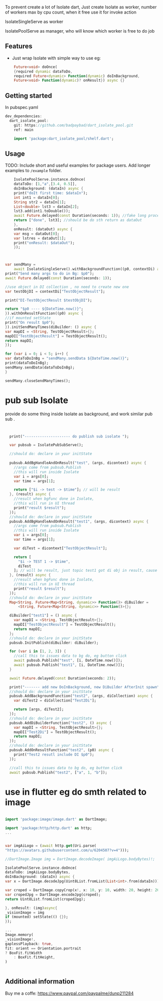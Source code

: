<!--
This README describes the package. If you publish this package to pub.dev,
this README's contents appear on the landing page for your package.

For information about how to write a good package README, see the guide for
[writing package pages](https://dart.dev/guides/libraries/writing-package-pages).

For general information about developing packages, see the Dart guide for
[creating packages](https://dart.dev/guides/libraries/create-library-packages)
and the Flutter guide for
[developing packages and plugins](https://flutter.dev/developing-packages).
-->

To prevent create a lot of Isolate dart, Just create Isolate as worker, number of workers max by cpu count, when it free use it for invoke action

IsolateSingleServe as worker

IsolatePoolServe as manager, who will know which worker is free to do job 

## Features

- Just wrap Isolate with simple way to use eg: 

```dart
    Future<void> doOnce(
    {required dynamic dataToDo,
    required Future<dynamic> Function(dynamic) doInBackground,
    Future<void> Function(dynamic)? onResult}) async {}
```

## Getting started

In pubspec.yaml

```dart
dev_dependencies:
  dart_isolate_pool:
    git: https://github.com/badpaybad/dart_isolate_pool.git
    ref: main

```

```dart
    import 'package:dart_isolate_pool/shelf.dart';
```
## Usage

TODO: Include short and useful examples for package users. Add longer examples
to `/example` folder.

```dart
    IsolatePoolServe.instance.doOnce(
    dataToDo: [1,"a",[3.4, 0.5]],
    doInBackground: (dataIn) async {
    print("doIt first time: $dataIn");
    int int1 = dataIn[0];
    String str2 = dataIn[1];
    List<double> lst3 = dataIn[2];
    lst3.add(int1.toDouble());
    await Future.delayed(const Duration(seconds: 1)); //fake long process
    return ["done", lst3]; //should be do sth return as dataOut
    },
    onResult: (dataOut) async {
    var msg = dataOut[0];
    var lstres = dataOut[1];
    print("onResult: $dataOut");
    });
```
```dart


var sendMany =
    await IsolateSingleServe().withBackgroundFunction((p0, contextDi) async {
print("Send many args to do in Bg: $p0");
await Future.delayed(const Duration(seconds: 1));

//use object in DI collection , no need to create new one
var testObjDI = contextDi["TestObjectResult"];

print("DI-TestObjectResult $testObjDI");

return "$p0 ---- ${DateTime.now()}";
}).withOnResultFunction((p0) async {
//if mounted setState
print("On result $p0");
}).initSendManyTimes(diBuilder: () async {
var mapDI = <String, TestObjectResult>{};
mapDI["TestObjectResult"] = TestObjectResult();
return mapDI;
});

for (var i = 0; i < 5; i++) {
var dataToDoInBg = "sendMany.sendData ${DateTime.now()}";
print(dataToDoInBg);
sendMany.sendData(dataToDoInBg);
}

sendMany.closeSendManyTimes();

```

# pub sub Isolate

provide do some thing inside Isolate as background, and work similar pub sub . 

````dart


  print("--------------------- do publish sub isolate ");

  var pubsub = IsolatePubSubServe();

  //should do: declare in your initState
  
  pubsub.AddBgHandleAndOnResult("test", (args, dicontext) async {
    //args come from pubsub.Publish
    //this will run inside Isolate
    var i = args[0];
    var time = args[1];

    return ["$i -> test -> $time"]; // will be result
  }, (result) async {
    //result when bgFunc done in Isolate,
    //this will run in UI thread
    print("result $result");
  });
  //should do: declare in your initState
  pubsub.AddBgHandleAndOnResult("test1", (args, dicontext) async {
    //args come from pubsub.Publish
    //this will run inside Isolate
    var i = args[0];
    var time = args[1];

    var diTest = dicontext["TestObjectResult"];

    return [
      "$i -> TEST 1 -> $time",
      diTest
    ]; // will be result, just topic test1 got di obj in result, cause we add diBuilder
  }, (result) async {
    //result when bgFunc done in Isolate,
    //this will run in UI thread
    print("result $result");
  });
  //should do: declare in your initState
  Map<String, Future<Map<String, dynamic>> Function()> diBuilder =
      <String, Future<Map<String, dynamic>> Function()>{};

  diBuilder["test1"] = () async {
    var mapDI = <String, TestObjectResult>{};
    mapDI["TestObjectResult"] = TestObjectResult();
    return mapDI;
  };
  //should do: declare in your initState
  pubsub.InitPublish(diBuilder: diBuilder);

  for (var i in [1, 2, 3]) {
    //call this to issues data to bg do, eg button click
    await pubsub.Publish("test", [i, DateTime.now()]);
    await pubsub.Publish("test1", [i, DateTime.now()]);
  }

  await Future.delayed(const Duration(seconds: 2));

  print("------- add new DoInBackground, new DiBuilder AfterInit spawn");
  //should do: declare in your initState
  pubsub.AddBackgroundFunction("test2", (args, diCollection) async {
    var diTest2 = diCollection["Test2Di"];

    return [args, diTest2];
  });
  //should do: declare in your initState
  pubsub.AddDiBuilderFunction("test2", () async {
    var mapDI = <String, TestObjectResult>{};
    mapDI["Test2Di"] = TestObjectResult();
    return mapDI;
  });
  //should do: declare in your initState
  pubsub.AddOnResultFunction("test2", (p0) async {
    print("Test2 resutl include DI $p0");
  });

  //call this to issues data to bg do, eg button click
  await pubsub.Publish("test2", ["a", 1, "b"]);

````

# use in flutter eg do smth related to image

````dart

import 'package:image/image.dart' as DartImage;

import 'package:http/http.dart' as http;
...


var imgAiLogo = (await http.get(Uri.parse(
"https://avatars.githubusercontent.com/u/6204507?v=4")));

//DartImage.Image img = DartImage.decodeImage( imgAiLogo.bodyBytes)!;

IsolatePoolServe.instance.doOnce(
dataToDo: imgAiLogo.bodyBytes,
doInBackground: (dataIn) async {
var x = DartImage.decodeJpg(Uint8List.fromList(List<int>.from(dataIn)));

var croped = DartImage.copyCrop(x!, x: 10, y: 10, width: 20, height: 20);
var cropedJpg = DartImage.encodeJpg(croped);
return Uint8List.fromList(cropedJpg);

}, onResult: (img)async{
_visionImage = img
if (mounted) setState(() {});
});

...
Image.memory(
_visionImage!,
gaplessPlayback: true,
fit: orient == Orientation.portrait
? BoxFit.fitWidth
    : BoxFit.fitHeight,
)
  
````

## Additional information

Buy me a coffe: https://www.paypal.com/paypalme/dunp211284
